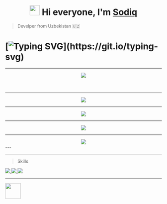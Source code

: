 <h1 align="center"><img src="https://github.com/blackcater/blackcater/raw/main/images/Hi.gif" height="32"/> Hi everyone, I'm <a href="https://CloseCoder.cf" target="_blank">Sodiq</a></h1>

> Develper from Uzbekistan 🇺🇿

# [![Typing SVG](https://readme-typing-svg.herokuapp.com?color=47B8F7&lines=Python+Developer;Front-End+Developer;)](https://git.io/typing-svg)
***
<div align="center"><img src="https://github-profile-trophy.vercel.app/?username=KarimjonovSodiq"</img></div>
<br></br>

---

<div align="center"><img  src="https://github-readme-streak-stats.herokuapp.com/?user=KarimjonovSodiq" </img></div>

***

<div align="center"><img  src="https://github-readme-stats.vercel.app/api/top-langs/?username=KarimjonovSodiq" </img></div>

---

<div align="center"><img  src="https://github-readme-stats.vercel.app/api?username=KarimjonovSodiq" </img></div>

***

<div align="center"><img  src="https://activity-graph.herokuapp.com/graph?username=KarimjonovSodiq&theme=react-dark" </img></div>
---


---

<div style="display:block;">

>Skills
  
<a href="https://t.me/Projects_mine" >
<img src="https://img.shields.io/badge/Adobe%20Photoshop-31A8FF?style=for-the-badge&logo=Adobe%20Photoshop&logoColor=black"></img>
<img src="https://img.shields.io/badge/Figma-F24E1E?style=for-the-badge&logo=figma&logoColor=white"</img>
<img src="https://img.shields.io/badge/Adobe%20Illustrator-FF9A00?style=for-the-badge&logo=adobe%20illustrator&logoColor=white"></img>
</a>
</div>

***

<a style="display:inline;" href="https://t.me/Close_Coder">
<img src="https://www.freepnglogos.com/uploads/telegram-logo-image-1.png" width="50"</img>
</a>
